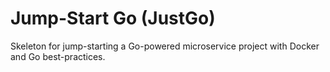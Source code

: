 # Jump-Start Go (JustGo)

Skeleton for jump-starting a Go-powered microservice project with Docker and Go best-practices.
